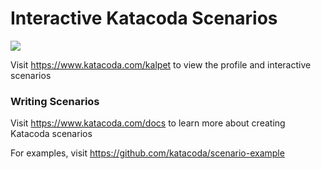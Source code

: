 # Interactive Katacoda Scenarios

[![](http://shields.katacoda.com/katacoda/kalpet/count.svg)](https://www.katacoda.com/kalpet "Get your profile on Katacoda.com")

Visit https://www.katacoda.com/kalpet to view the profile and interactive scenarios

### Writing Scenarios
Visit https://www.katacoda.com/docs to learn more about creating Katacoda scenarios

For examples, visit https://github.com/katacoda/scenario-example

